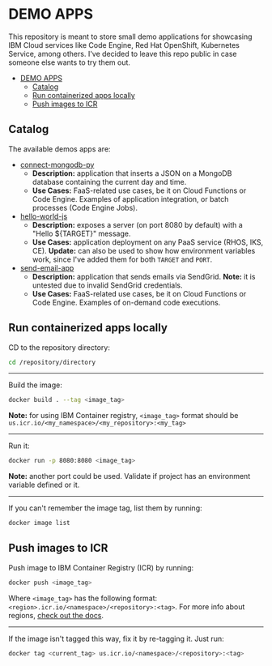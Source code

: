 # DEMO APPS

This repository is meant to store small demo applications for showcasing IBM Cloud services like Code Engine, Red Hat OpenShift, Kubernetes Service, among others. I've decided to leave this repo public in case someone else wants to try them out.

- [DEMO APPS](#demo-apps)
  - [Catalog](#catalog)
  - [Run containerized apps locally](#run-containerized-apps-locally)
  - [Push images to ICR](#push-images-to-icr)

## Catalog

The available demos apps are:

- [connect-mongodb-py](./connect-mongodb-py)
  - **Description:** application that inserts a JSON on a MongoDB database containing the current day and time.
  - **Use Cases:** FaaS-related use cases, be it on Cloud Functions or Code Engine. Examples of application integration, or batch processes (Code Engine Jobs).
- [hello-world-js](./hello-world-js/)
  - **Description:** exposes a server (on port 8080 by default) with a "Hello ${TARGET}" message.
  - **Use Cases:** application deployment on any PaaS service (RHOS, IKS, CE). **Update:** can also be used to show how environment variables work, since I've added them for both `TARGET` and `PORT`.
- [send-email-app](./send-email-app)
  - **Description:** application that sends emails via SendGrid. **Note:** it is untested due to invalid SendGrid credentials.
  - **Use Cases:** FaaS-related use cases, be it on Cloud Functions or Code Engine. Examples of on-demand code executions.

## Run containerized apps locally

CD to the repository directory:

```bash
cd /repository/directory
```

- - - 

Build the image:

```bash
docker build . --tag <image_tag>
```

**Note:** for using IBM Container registry, `<image_tag>` format should be `us.icr.io/<my_namespace>/<my_repository>:<my_tag>`

- - - 

Run it:

```bash
docker run -p 8080:8080 <image_tag>
```

**Note:** another port could be used. Validate if project has an environment variable defined or it.

- - - 

If you can't remember the image tag, list them by running:

```bash
docker image list
```

## Push images to ICR

Push image to IBM Container Registry (ICR) by running:

```bash
docker push <image_tag>
```

Where `<image_tag>` has the following format: `<region>.icr.io/<namespace>/<repository>:<tag>`. For more info about regions, [check out the docs](https://cloud.ibm.com/docs/Registry?topic=Registry-registry_overview#registry_regions).

- - - 

If the image isn't tagged this way, fix it by re-tagging it. Just run:

```bash
docker tag <current_tag> us.icr.io/<namespace>/<repository>:<tag>
```
